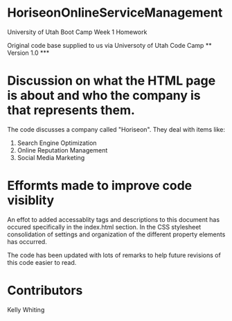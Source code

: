 # HoriseonOnlineServiceManagement
University of Utah Boot Camp Week 1 Homework

Original code base supplied to us via Universoty of Utah Code Camp
** Version 1.0 ***

# Discussion on what the HTML page is about and who the company is that represents them.
The code discusses a company called "Horiseon". They deal with items like:
1. Search Engine Optimization
2. Online Reputation Management
3. Social Media Marketing

# Efformts made to improve code visiblity
An effot to added accessablity tags and descriptions to this document has occured specifically in the index.html section. In the CSS stylesheet consolidation of settings and organization of the different property elements has occurred. 

The code has been updated with lots of remarks to help future revisions of this code easier to read. 

# Contributors
Kelly Whiting
